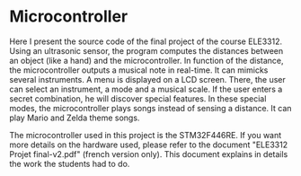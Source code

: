 # Microcontroller
Here I present the source code of the final project of the course ELE3312. Using an ultrasonic sensor, the program computes the distances between an object (like a hand) and the microcontroller. In function of the distance, the microcontroller outputs a musical note in real-time. It can mimicks several instruments. A menu is displayed on a LCD screen. There, the user can select an instrument, a mode and a musical scale. If the user enters a secret combination, he will discover special features. In these special modes, the microcontroller plays songs instead of sensing a distance. It can play Mario and Zelda theme songs.

The microcontroller used in this project is the STM32F446RE. If you want more details on the hardware used, please refer to the document "ELE3312 Projet final-v2.pdf" (french version only). This document explains in details the work the students had to do. 
